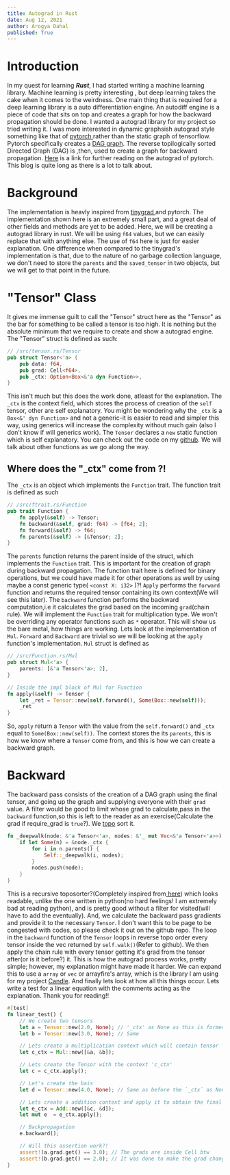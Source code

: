 ```yaml
---
title: Autograd in Rust
date: Aug 12, 2021
author: Arogya Dahal
published: True
---
```


# Introduction
In my quest for learning ***Rust***, I had started writing a machine learning library. Machine learning is pretty interesting , but deep learning takes the cake when it comes to the weirdness. One main thing that is required for a deep learning library is a auto differentiation engine. An autodiff engine is a piece of code that sits on top and creates a graph for how the backward propagation should be done. I wanted a autograd library for my project so tried writing it. I was more interested in dynamic graphsish autograd style something like that of <a href="https://pytorch.org/" target='_blank'> pytorch </a> rather than the static graph of tensorflow. Pytorch specifically creates a <a href="https://en.wikipedia.org/wiki/Directed_acyclic_graph" target='_blank'>DAG graph</a>. The reverse topilogically sorted Directed Graph (DAG) is ,then, used to create a graph for backward propagation. <a href="https://pytorch.org/tutorials/beginner/blitz/autograd_tutorial.html" target="_blank">Here</a> is a link for further reading on the autograd of pytorch. This blog is quite long as there is a lot to talk about.

# Background
The implementation is heavly inspired from <a href="https://github.com/geohot/tinygrad/" target="_blank"> tinygrad </a>  and pytorch. The implementation shown here is an extremely small part, and a great deal of other fields and methods are yet to be added. Here, we will be creating a autograd library in rust. We will be using `f64` values, but we can easily replace that with anything else. The use of `f64` here is just for easier explanation. One difference when compared to the tinygrad's implementation is that, due to the nature of no garbage collection language, we don't need to store the `parents` and the `saved_tensor` in two objects, but we will get to that point in the future.

# "Tensor" Class
It gives me immense guilt to call the "Tensor" struct here as the "Tensor" as the bar for something to be called a tensor is too high. It is nothing but the absolute minimum that we require to create and show a autograd engine. The "Tensor" struct is defined as such:
```rust
// /src/tensor.rs/Tensor
pub struct Tensor<'a> {
    pub data: f64,
    pub grad: Cell<f64>,
    pub _ctx: Option<Box<&'a dyn Function>>,
}
```
This isn't much but this does the work done, atleast for the explanation.  The `_ctx` is the context field, which stores the process of creation of the `self` tensor, other are self explanatory. You might be wondering why the `_ctx` is a `Box<&' dyn Function>` and not a generic-it is easier to read and simpler this way, using generics will increase the complexity without much gain (also I don't know if will generics work). The `Tensor` declares a `new` static function which is self explanatory. You can check out the code on my <a href="https://github.com/arogyad/autograd" target="_blank">github</a>. We will talk about other functions as we go along the way.

## Where does the "_ctx" come from ?!
The `_ctx` is an object which implements the `Function` trait. The function trait is defined as such
```rust
// /src/ftrait.rs/Function
pub trait Function {
    fn apply(&self) -> Tensor;
    fn backward(&self, grad: f64) -> [f64; 2];
    fn forward(&self) -> f64;
    fn parents(&self) -> [&Tensor; 2];
}
```
The `parents` function returns the parent inside of the struct, which implements the `Function` trait. This is important for the creation of graph during backward propagation. The function trait here is defined for binary operations, but we could have made it for other operations as well by using maybe a const generic type( `<const X: i32>` )?! `Apply` performs the `forward` function and returns the required tensor containing its own context(We will see this later). The `backward` function performs the backward computation,i.e it calculates the grad based on the incoming `grad`(chain rule). We will implement the `Function` trait for multiplication type. We won't be overriding any operator functions such as `*` operator. This will show us the bare metal, how things are working. Lets look at the implementation of `Mul`. `Forward` and `Backward` are trivial so we will be looking at the `apply` function's implementation. `Mul` struct is defined as
```rust
// /src/Function.rs/Mul
pub struct Mul<'a> {
    parents: [&'a Tensor<'a>; 2],
}

// Inside the impl block of Mul for Function
fn apply(&self) -> Tensor {
    let _ret = Tensor::new(self.forward(), Some(Box::new(self)));
    _ret
} 
``` 
So, `apply` return a `Tensor` with the value from the `self.forward()` and `_ctx` equal to `Some(Box::new(self))`. The context stores the its `parents`, this is how we know where a `Tensor` come from, and this is how we can create a backward graph.

# Backward
The backward pass consists of the creation of a DAG graph using the final tensor, and going up the graph and supplying everyone with their `grad` value. A filter would be good to limit whose grad to calculate,pass in the `backward` function,so this is left to the reader as an exercise(Calculate the grad if require_grad is `true`?). We <a href="https://en.wikipedia.org/wiki/Topological_sorting" target="_blank">topo</a> sort it. 
```rust
fn _deepwalk(node: &'a Tensor<'a>, nodes: &'_ mut Vec<&'a Tensor<'a>>) {
    if let Some(n) = &node._ctx {
        for i in n.parents() {
            Self::_deepwalk(i, nodes);
        }
        nodes.push(node);
    }
}
```
This is a recursive toposorter?(Completely inspired from<a href="https://github.com/geohot/tinygrad/" target="_blank"> here</a>) which looks readable, unlike the one written in python(no hard feelings! I am extremely bad at reading python), and is pretty good without a filter for visited(will have to add the eventually). And, we calculate the backward pass gradients and provide it to the necessary `Tensor`. I don't want this to be page to be congested with codes, so please check it out on the github repo. The loop in the `backward` function of the `Tensor` loops in reverse topo order every tensor inside the vec returned by `self.walk()`(Refer to github). We then apply the chain rule with every tensor getting it's grad from the tensor after(or is it before?) it. This is how the autograd process works, pretty simple; however, my explanation might have made it harder. We can expand this to use a `array` or `vec` or arrayfire's array, which is the library I am using for my project <a href="https://github.com/arogyad/Candle" target="_blank">Candle</a>. And finally lets look at how all this things occur. Lets write a test for a linear equation with the comments acting as the explanation. Thank you for reading!!
```rust
#[test]
fn linear_test() {
    // We create two tensors
    let a = Tensor::new(2.0, None); // '_ctx' as None as this is formed by you and me not an operation 
    let b = Tensor::new(3.0, None); // Same

    // Lets create a multiplication context which will contain tensor 'a' and 'b' as its parents
    let c_ctx = Mul::new([&a, &b]);

    // Lets create the Tensor with the context 'c_ctx'
    let c = c_ctx.apply();

    // Let's create the bais 
    let d = Tensor::new(4.0, None); // Same as before the `_ctx` as None

    // Lets create a addition context and apply it to obtain the final output y
    let e_ctx = Add::new([&c, &d]);
    let mut e  = e_ctx.apply();

    // Backpropagation
    e.backward();

    // Will this assertion work?!
    assert!(a.grad.get() == 3.0); // The grads are inside Cell btw
    assert!(b.grad.get() == 2.0); // It was done to make the grad changing easier
} 
```
